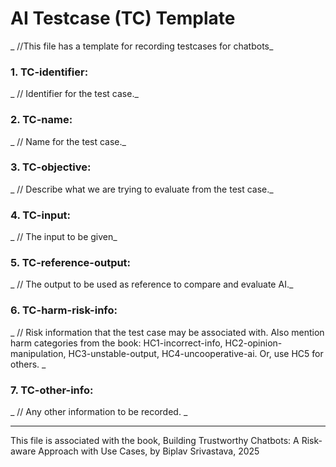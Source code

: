 # AI Testcase (TC) Template
_ //This file has a template for recording testcases for chatbots_

### 1. TC-identifier: 
_ // Identifier for the test case._

### 2. TC-name: 
_ // Name for the test case._

### 3. TC-objective: 
_ // Describe what we are trying to evaluate from the test case._

### 4. TC-input: 
_ // The input to be given_

### 5. TC-reference-output: 
_ // The output to be used as reference to compare and evaluate AI._

### 6. TC-harm-risk-info: 
_ // Risk information that the test case may be associated with. Also mention harm categories from the book: HC1-incorrect-info, HC2-opinion-manipulation, HC3-unstable-output, HC4-uncooperative-ai. Or, use HC5 for others. _

### 7. TC-other-info: 
_ // Any other information to be recorded. _


----

This file is associated with the book, Building Trustworthy Chatbots: A Risk-aware Approach with Use Cases, by Biplav Srivastava, 2025
